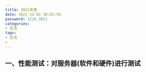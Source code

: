 ```yaml
---
title: 2021年度
date: 2021-12-01 10:01:59
password: 1224_2021
categories: 
- 生活
tags: 
- 生活
- 
---
```

## 一、性能测试：对服务器(软件和硬件)进行测试
